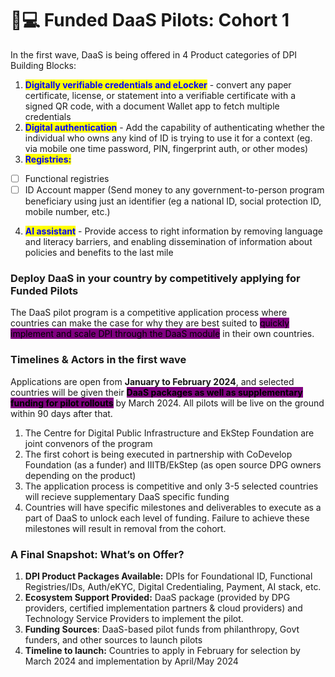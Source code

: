 # 👩💻 Funded DaaS Pilots: Cohort 1

In the first wave, DaaS is being offered in 4 Product categories of DPI Building Blocks:&#x20;

1. <mark style="color:blue;">**Digitally verifiable credentials and eLocker**</mark> - convert any paper certificate, license, or statement into a verifiable certificate with a signed QR code, with a document Wallet app to fetch multiple credentials&#x20;
2. <mark style="color:blue;">**Digital authentication**</mark> - Add the capability of authenticating whether the individual who owns any kind of ID is trying to use it for a context (eg. via mobile one time password, PIN, fingerprint auth, or other modes)&#x20;
3. <mark style="color:blue;">**Registries:**</mark>&#x20;

* [ ] Functional registries
* [ ] ID Account mapper (Send money to any government-to-person program beneficiary using just an identifier (eg a national ID, social protection ID, mobile number, etc.)

4. <mark style="color:blue;">**AI assistant**</mark> - Provide access to right information by removing language and literacy barriers, and enabling dissemination of information about policies and benefits to the last mile

### Deploy DaaS in your country by competitively applying for Funded Pilots&#x20;

The DaaS pilot program is a competitive application process where countries can make the case for why they are best suited to <mark style="background-color:purple;">quickly implement and scale DPI through the DaaS module</mark> in their own countries.&#x20;

### Timelines & Actors in the first wave

Applications are open from **January to February 2024**, and selected countries will be given their <mark style="background-color:purple;">**DaaS packages as well as supplementary funding for pilot rollouts**</mark> by March 2024. All pilots will be live on the ground within 90 days after that.&#x20;

1. The Centre for Digital Public Infrastructure and EkStep Foundation are joint convenors of the program
2. The first cohort is being executed in partnership with CoDevelop Foundation (as a funder) and IIITB/EkStep (as open source DPG owners depending on the product)
3. The application process is competitive and only 3-5 selected countries will recieve supplementary DaaS specific funding&#x20;
4. Countries will have specific milestones and deliverables to execute as a part of DaaS to unlock each level of funding. Failure to achieve these milestones will result in removal from the cohort.&#x20;

### A Final Snapshot: What’s on Offer?&#x20;

1. **DPI Product Packages Available:** DPIs for Foundational ID, Functional Registries/IDs, Auth/eKYC, Digital Credentialing, Payment, AI stack, etc.
2. **Ecosystem Support Provided:** DaaS package (provided by DPG providers, certified implementation partners & cloud providers) and Technology Service Providers to implement the pilot.&#x20;
3. **Funding Sources**: DaaS-based pilot funds from philanthropy, Govt funders, and other sources to launch pilots
4. **Timeline to launch:** Countries to apply in February for selection by March 2024 and implementation by April/May 2024
